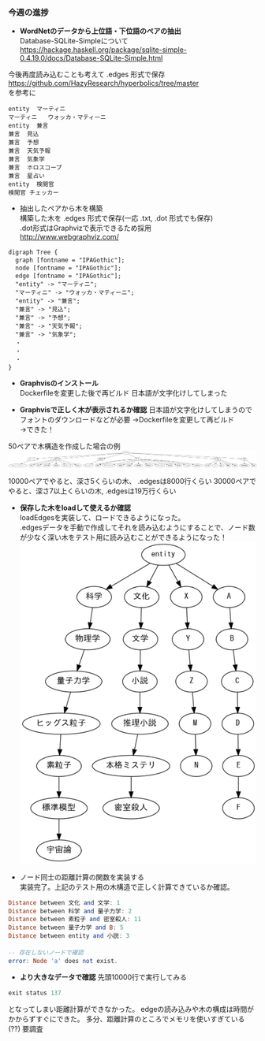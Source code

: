 ### 今週の進捗

- **WordNetのデータから上位語・下位語のペアの抽出**  
Database-SQLite-Simpleについて
https://hackage.haskell.org/package/sqlite-simple-0.4.19.0/docs/Database-SQLite-Simple.html  

今後再度読み込むことも考えて .edges 形式で保存
https://github.com/HazyResearch/hyperbolics/tree/master  
を参考に
```
entity	マーティニ
マーティニ	ウォッカ・マティーニ
entity	兼言
兼言	見込
兼言	予想
兼言	天気予報
兼言	気象学
兼言	ホロスコープ
兼言	星占い
entity	検閲官
検閲官	チェッカー
```
- 抽出したペアから木を構築  
構築した木を .edges 形式で保存(一応 .txt, .dot 形式でも保存)  
.dot形式はGraphvizで表示できるため採用  
http://www.webgraphviz.com/
```
digraph Tree {
  graph [fontname = "IPAGothic"];
  node [fontname = "IPAGothic"];
  edge [fontname = "IPAGothic"];
  "entity" -> "マーティニ";
  "マーティニ" -> "ウォッカ・マティーニ";
  "entity" -> "兼言";
  "兼言" -> "見込";
  "兼言" -> "予想";
  "兼言" -> "天気予報";
  "兼言" -> "気象学";
  ・
  ・
  ・
}
```


- **Graphvisのインストール**  
Dockerfileを変更した後で再ビルド
日本語が文字化けしてしまった

- **Graphvisで正しく木が表示されるか確認** 
日本語が文字化けしてしまうのでフォントのダウンロードなどが必要
→Dockerfileを変更して再ビルド  
→できた！

50ペアで木構造を作成した場合の例
![](/docs/photos/tree_50.png "50ペアから作成された木構造")

10000ペアでやると、深さ5くらいの木、 .edgesは8000行くらい
30000ペアでやると、深さ7以上くらいの木, .edgesは19万行くらい



- **保存した木をloadして使えるか確認**  
loadEdgesを実装して、ロードできるようになった。   
.edgesデータを手動で作成してそれを読み込むようにすることで、ノード数が少なく深い木をテスト用に読み込むことができるようになった！
![](/docs/photos/tree_test.png "50ペアから作成された木構造")

- ノード同士の距離計算の関数を実装する  
実装完了。上記のテスト用の木構造で正しく計算できているか確認。
```haskell
Distance between 文化 and 文学: 1
Distance between 科学 and 量子力学: 2
Distance between 素粒子 and 密室殺人: 11
Distance between 量子力学 and B: 5
Distance between entity and 小説: 3

-- 存在しないノードで確認
error: Node 'a' does not exist.
```

- **より大きなデータで確認**
先頭10000行で実行してみる

```haskell
exit status 137
```
となってしまい距離計算ができなかった。
edgeの読み込みや木の構成は時間がかからずすぐにできた。
多分、距離計算のところでメモリを使いすぎている(??)
要調査
